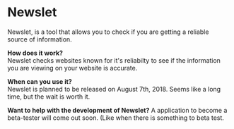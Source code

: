 # Newslet
Newslet, is a tool that allows you to check if you are getting a reliable source of information.

**How does it work?**</br>
Newslet checks websites known for it's reliabilty to see if the information you are viewing on your website is accurate. 

**When can you use it?**</br>
Newslet is planned to be released on August 7th, 2018. Seems like a long time, but the wait is worth it.

**Want to help with the development of Newslet?**
A application to become a beta-tester will come out soon. (Like when there is something to beta test.
